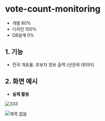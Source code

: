 # vote-count-monitoring

- 개발 80%
- 디자인 100%
- DB설계 0%

## 1. 기능

- 전국 개표율, 후보자 정보 출력 (선관위 데이터)

## 2. 화면 예시

* <b>실제 활용</b>

![333](https://user-images.githubusercontent.com/14077108/135882364-81c2405e-b295-45d2-bf81-dad890c8019e.png)

![제목 없음](https://user-images.githubusercontent.com/14077108/135881278-a38f4bde-2465-4ed3-ac81-79b8c8354113.png)
